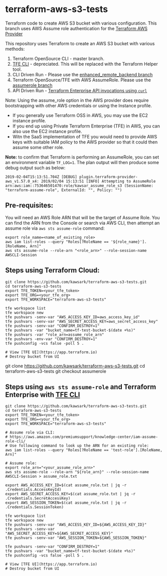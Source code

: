 # terraform-aws-s3-tests
Terraform code to create AWS S3 bucket with various configuration. This branch uses AWS Assume role authentication for the [Terraform AWS Provider](https://www.terraform.io/docs/providers/aws/#assume-role)

This repository uses Terraform to create an AWS S3 bucket with various methods:
1. Terraform OpenSource CLI - master branch.
2. [TFE CLI](https://github.com/hashicorp/tfe-cli) - depreciated. This will be replaced with the Terraform Helper tool.
3. CLI Driven Run - Please use the [enhanced_remote_backend branch](https://github.com/kawsark/terraform-aws-s3-tests/tree/enhanced_remote_backend)
4. Terraform OpenSource/TFE with AWS AssumeRole. Please use the [assumerole branch](https://github.com/kawsark/terraform-aws-s3-tests/tree/assumerole)
5. API Driven Run - [Terraform Enterprise API invocations using `curl`](curl.md)

Note: Using the assume_role option in the AWS provider does require bootstrapping with other AWS credentials or using the Instance profile. 
- If you generally use Terraform OSS in AWS, you may use the EC2 instance profile. 
- If you end up using Private Terraform Enterprise (TFE) in AWS, you can also use the EC2 instance profile.
- Witn the SaaS implementation of TFE you would need to provide AWS keys with suitable IAM policy to the AWS provider so that it could then assume some other role.

**Note:** to confirm that Terraform is performing an AssumeRole, you can set an environment variable `TF_LOG=1`. The plan output will then produce some debug output such as below:
```
2019-02-04T15:13:51.704Z [DEBUG] plugin.terraform-provider-aws_v1.57.0_x4: 2019/02/04 15:13:51 [INFO] Attempting to AssumeRole arn:aws:iam::753646501470:role/kawsar_assume_role_s3 (SessionName: "terraform-assume-role", ExternalId: "", Policy: "")
```

## Pre-requisites:
You will need an AWS Role ARN that will be the target of Assume Role. You can find the ARN from the Console or search via AWS CLI, then attempt an assume role via `aws sts assume-role` command:
```
export role_name=<name_of_existing_role>
aws iam list-roles --query "Roles[?RoleName == '${role_name}'].[RoleName, Arn]"
aws sts assume-role --role-arn "<role_arn>" --role-session-name AWSCLI-Session
```

## Steps using Terraform Cloud:
```
git clone https://github.com/kawsark/terraform-aws-s3-tests.git
cd terraform-aws-s3-tests
export TFE_TOKEN=<your_tfe_token>
export TFE_ORG=<your_tfe_org>
export TFE_WORKSPACE="terraform-aws-s3-tests"

tfe workspace list
tfe workspace new
tfe pushvars -senv-var "AWS_ACCESS_KEY_ID=aws_access_key_id"
tfe pushvars -senv-var "AWS_SECRET_ACCESS_KEY=aws_secret_access_key"
tfe pushvars -senv-var "CONFIRM_DESTROY=1"
tfe pushvars -var "bucket_name=tf-test-bucket-$(date +%s)"
tfe pushvars -var "role_arn=assume_role_arn"
tfe pushvars -env-var "CONFIRM_DESTROY=1"
tfe pushconfig -vcs false -poll 5 .

# View [TFE UI](https://app.terraform.io)
# Destroy bucket from UI
```
git clone https://github.com/kawsark/terraform-aws-s3-tests.git
cd terraform-aws-s3-tests
git checkout assumerole

## Steps using `aws sts assume-role` and Terraform Enterprise with [TFE CLI](https://github.com/hashicorp/tfe-cli)
```
git clone https://github.com/kawsark/terraform-aws-s3-tests.git
cd terraform-aws-s3-tests
export TFE_TOKEN=<your_tfe_token>
export TFE_ORG=<your_tfe_org>
export TFE_WORKSPACE="terraform-aws-s3-tests"

# Assume role via CLI:
# https://aws.amazon.com/premiumsupport/knowledge-center/iam-assume-role-cli/
# Use following command to look up the ARN for an existing role:
aws iam list-roles --query "Roles[?RoleName == 'test-role'].[RoleName, Arn]"

# Assume role:
export role_arn="<your_assume_role_arn>"
aws sts assume-role --role-arn "${role_arn}" --role-session-name AWSCLI-Session > assume_role.txt

export AWS_ACCESS_KEY_ID=$(cat assume_role.txt | jq -r .Credentials.AccessKeyId)
export AWS_SECRET_ACCESS_KEY=$(cat assume_role.txt | jq -r .Credentials.SecretAccessKey)
export AWS_SESSION_TOKEN=$(cat assume_role.txt | jq -r .Credentials.SessionToken)

tfe workspace list
tfe workspace new
tfe pushvars -senv-var "AWS_ACCESS_KEY_ID=${AWS_ACCESS_KEY_ID}"
tfe pushvars -senv-var "AWS_SECRET_ACCESS_KEY=${AWS_SECRET_ACCESS_KEY}"
tfe pushvars -senv-var "AWS_SESSION_TOKEN=${AWS_SESSION_TOKEN}"

tfe pushvars -senv-var "CONFIRM_DESTROY=1"
tfe pushvars -var "bucket_name=tf-test-bucket-$(date +%s)"
tfe pushconfig -vcs false -poll 5 .

# View [TFE UI](https://app.terraform.io)
# Destroy bucket from UI
```
